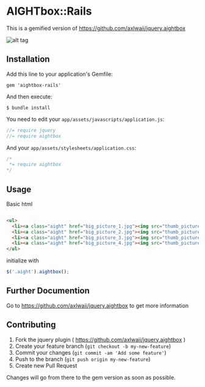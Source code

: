# AIGHTbox::Rails

This is a gemified version of https://github.com/axlwaii/jquery.aightbox

![alt tag](http://oi62.tinypic.com/2qtx16q.jpg)

## Installation

Add this line to your application's Gemfile:

    gem 'aightbox-rails'

And then execute:

    $ bundle install

You need to edit your `app/assets/javascripts/application.js`:

```javascript
//= require jquery
//= require aightbox
```

And your `app/assets/stylesheets/application.css`:

```css
/*
 *= require aightbox
*/
```

## Usage

Basic html
```html

<ul>
  <li><a class="aight" href="big_picture_1.jpg"><img src="thumb_picture_1.jpg"/></a></li>
  <li><a class="aight" href="big_picture_2.jpg"><img src="thumb_picture_1.jpg"/></a></li>
  <li><a class="aight" href="big_picture_3.jpg"><img src="thumb_picture_1.jpg"/></a></li>
  <li><a class="aight" href="big_picture_4.jpg"><img src="thumb_picture_1.jpg"/></a></li>
</ul>

```

initialize with
```javascript
$('.aight').aightbox();
```

## Further Documention
Go to https://github.com/axlwaii/jquery.aightbox to get more information 

## Contributing

1. Fork the jquery plugin ( https://github.com/axlwaii/jquery.aightbox )
2. Create your feature branch (`git checkout -b my-new-feature`)
3. Commit your changes (`git commit -am 'Add some feature'`)
4. Push to the branch (`git push origin my-new-feature`)
5. Create new Pull Request

Changes will go from there to the gem version as soon as possible.
